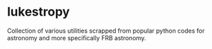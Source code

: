 # lukestropy
Collection of various utilities scrapped from popular python codes for astronomy and more specifically FRB astronomy.
